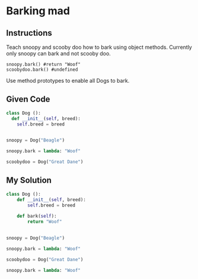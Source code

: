 # Barking mad

## Instructions

Teach snoopy and scooby doo how to bark using object methods. Currently only snoopy can bark and not scooby doo.

```
snoopy.bark() #return "Woof"
scoobydoo.bark() #undefined
```

Use method prototypes to enable all Dogs to bark.

## Given Code
```python
class Dog ():
  def __init__(self, breed):
    self.breed = breed
    

snoopy = Dog("Beagle")

snoopy.bark = lambda: "Woof"

scoobydoo = Dog("Great Dane")
```

## My Solution
```python
class Dog ():
    def __init__(self, breed):
        self.breed = breed
    
    def bark(self):
        return "Woof"
    

snoopy = Dog("Beagle")

snoopy.bark = lambda: "Woof"

scoobydoo = Dog("Great Dane")

snoopy.bark = lambda: "Woof"
```
